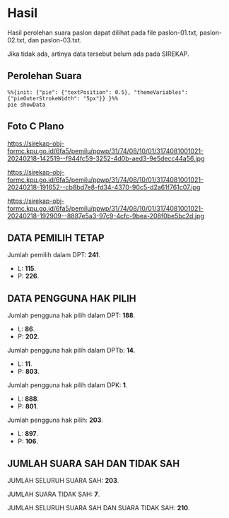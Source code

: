 # Hasil

Hasil perolehan suara paslon dapat dilihat pada file paslon-01.txt, paslon-02.txt, dan paslon-03.txt.

Jika tidak ada, artinya data tersebut belum ada pada SIREKAP.

## Perolehan Suara


```mermaid
%%{init: {"pie": {"textPosition": 0.5}, "themeVariables": {"pieOuterStrokeWidth": "5px"}} }%%
pie showData
```
## Foto C Plano

https://sirekap-obj-formc.kpu.go.id/6fa5/pemilu/ppwp/31/74/08/10/01/3174081001021-20240218-142519--f944fc59-3252-4d0b-aed3-9e5decc44a56.jpg

https://sirekap-obj-formc.kpu.go.id/6fa5/pemilu/ppwp/31/74/08/10/01/3174081001021-20240218-191652--cb8bd7e8-fd34-4370-90c5-d2a61f761c07.jpg

https://sirekap-obj-formc.kpu.go.id/6fa5/pemilu/ppwp/31/74/08/10/01/3174081001021-20240218-192909--8887e5a3-97c9-4cfc-9bea-208f0be5bc2d.jpg

## DATA PEMILIH TETAP

Jumlah pemilih dalam DPT: **241**.
 * L: **115**.
 * P: **226**.

## DATA PENGGUNA HAK PILIH

Jumlah pengguna hak pilih dalam DPT: **188**.
 * L: **86**.
 * P: **202**.

Jumlah pengguna hak pilih dalam DPTb: **14**.
 * L: **11**.
 * P: **803**.

Jumlah pengguna hak pilih dalam DPK: **1**.
 * L: **888**.
 * P: **801**.

Jumlah pengguna hak pilih: **203**.
 * L: **897**.
 * P: **106**.

## JUMLAH SUARA SAH DAN TIDAK SAH

JUMLAH SELURUH SUARA SAH: **203**.

JUMLAH SUARA TIDAK SAH: **7**.

JUMLAH SELURUH SUARA SAH DAN SUARA TIDAK SAH: **210**.
